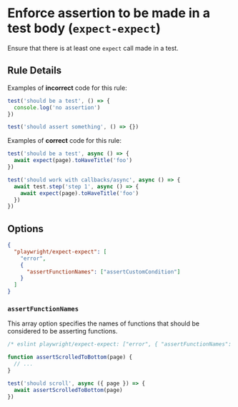 # Enforce assertion to be made in a test body (`expect-expect`)

Ensure that there is at least one `expect` call made in a test.

## Rule Details

Examples of **incorrect** code for this rule:

```javascript
test('should be a test', () => {
  console.log('no assertion')
})

test('should assert something', () => {})
```

Examples of **correct** code for this rule:

```javascript
test('should be a test', async () => {
  await expect(page).toHaveTitle('foo')
})

test('should work with callbacks/async', async () => {
  await test.step('step 1', async () => {
    await expect(page).toHaveTitle('foo')
  })
})
```

## Options

```json
{
  "playwright/expect-expect": [
    "error",
    {
      "assertFunctionNames": ["assertCustomCondition"]
    }
  ]
}
```

### `assertFunctionNames`

This array option specifies the names of functions that should be considered to
be asserting functions.

```ts
/* eslint playwright/expect-expect: ["error", { "assertFunctionNames": ["assertScrolledToBottom"] }] */

function assertScrolledToBottom(page) {
  // ...
}

test('should scroll', async ({ page }) => {
  await assertScrolledToBottom(page)
})
```
